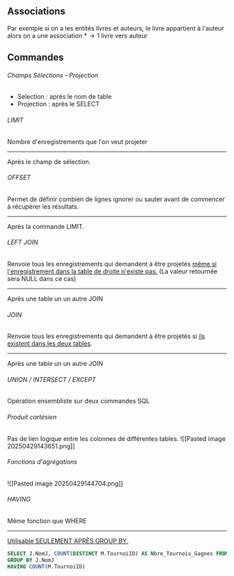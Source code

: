 ## Associations
Par exemple si on a les entités livres et auteurs, le livre appartient à l'auteur alors on a une association $*\to1$ livre vers auteur

## Commandes
###### Champs Sélections - Projection
- Selection : après le nom de table
- Projection : après le SELECT

###### LIMIT
Nombre d'enregistrements que l'on veut projeter
___
Après le champ de sélection. 

###### OFFSET
Permet de définir combien de lignes ignorer ou sauter avant de commencer à récupérer les résultats. 
___
Après la commande LIMIT.

###### LEFT JOIN
Renvoie tous les enregistrements qui demandent à être projetés <u>même si l'enregistrement dans la table de droite n'existe pas.</u> (La valeur retournée sera NULL dans ce cas)
___
Après une table un un autre JOIN

###### JOIN
Renvoie tous les enregistrements qui demandent à être projetés si <u>ils existent dans les deux tables</u>. 
___
Après une table un un autre JOIN

###### UNION / INTERSECT / EXCEPT
Opération ensembliste sur deux commandes SQL

###### Produit cartésien
Pas de lien logique entre les colonnes de différentes tables. 
![[Pasted image 20250429143651.png]]

###### Fonctions d'agrégations
![[Pasted image 20250429144704.png]]


###### HAVING
Même fonction que WHERE
___
<u>Utilisable SEULEMENT APRÈS GROUP BY.</u>


```SQL
SELECT J.NomJ, COUNT(DISTINCT M.TournoiID) AS Nbre_Tournois_Gagnes FROM Joueur JOIN Match M ON J.JoueurID = M.VainqueurID
GROUP BY J.NomJ
HAVING COUNT(M.TournoiID)
```